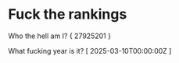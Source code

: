 # Fuck the rankings

Who the hell am I?
{ 27925201 }

What fucking year is it?
[ 2025-03-10T00:00:00Z ]
